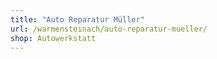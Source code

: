 ```yaml
---
title: "Auto Reparatur Müller"
url: /warmensteinach/auto-reparatur-mueller/
shop: Autowerkstatt
---
```

